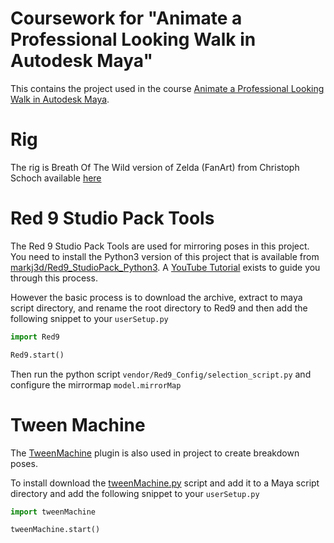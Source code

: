 # Coursework for "Animate a Professional Looking Walk in Autodesk Maya"

This contains the project used in the course [Animate a Professional Looking Walk in Autodesk Maya](https://www.udemy.com/course/animateprowalks/).

# Rig

The rig is Breath Of The Wild version of Zelda (FanArt) from Christoph Schoch available [here](https://drive.google.com/drive/u/0/folders/12u-ZkOxzoO8DUzqfcoOFmFbgV-uJcB64)

# Red 9 Studio Pack Tools

The Red 9 Studio Pack Tools are used for mirroring poses in this project. You need to install the Python3 version of this project that is available from [markj3d/Red9_StudioPack_Python3](https://github.com/markj3d/Red9_StudioPack_Python3). A [YouTube Tutorial](https://www.youtube.com/watch?v=26GfTXKm_ZU) exists to guide you through this process.

However the basic process is to download the archive, extract to maya script directory, and rename the root directory to Red9 and then add the following snippet to your `userSetup.py`

```python
import Red9

Red9.start()
```

Then run the python script `vendor/Red9_Config/selection_script.py` and configure the mirrormap `model.mirrorMap`

# Tween Machine

The [TweenMachine](https://github.com/The-Maize/tweenMachine) plugin is also used in project to create breakdown poses.

To install download the [tweenMachine.py](https://github.com/The-Maize/tweenMachine/blob/master/python/tweenMachine.py) script and add it to a Maya script directory and add the following snippet to your `userSetup.py`

```python
import tweenMachine

tweenMachine.start()
```

